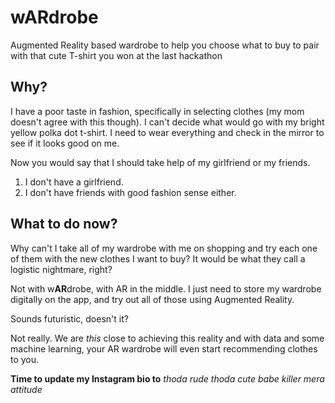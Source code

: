 # wARdrobe

Augmented Reality based wardrobe to help you choose what to buy to pair with that cute T-shirt you won at the last hackathon

## Why?

I have a poor taste in fashion, specifically in selecting clothes (my mom doesn't agree with this though). I can't decide what would go with my bright yellow polka dot t-shirt. I need to wear everything and check in the mirror to see if it looks good on me.

Now you would say that I should take help of my girlfriend or my friends. 
1. I don't have a girlfriend.
2. I don't have friends with good fashion sense either.

## What to do now?
Why can't I take all of my wardrobe with me on shopping and try each one of them with the new clothes I want to buy? It would be what they call a logistic nightmare, right?

Not with w**AR**drobe, with AR in the middle. I just need to store my wardrobe digitally on the app, and try out all of those using Augmented Reality.

Sounds futuristic, doesn't it?

Not really. We are *this* close to achieving this reality and with data and some machine learning, your AR wardrobe will even start recommending clothes to you.

**Time to update my Instagram bio to**
*thoda rude thoda cute babe killer mera attitude*
